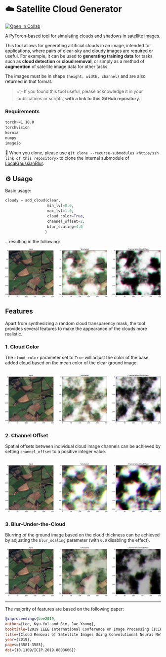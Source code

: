 # :cloud: Satellite Cloud Generator
[![Open In Collab](https://colab.research.google.com/assets/colab-badge.svg)](https://colab.research.google.com/github/cidcom/SatelliteCloudGenerator/blob/main/01c_Usage_Examples_Colab.ipynb)

A PyTorch-based tool for simulating clouds and shadows in satellite images.

This tool allows for generating artificial clouds in an image, intended for applications, where pairs of clear-sky and cloudy images are required or useful.
For example, it can be used to **generating training data** for tasks such as **cloud detection** or **cloud removal**, or simply as a method of **augmention** of satellite image data for other tasks.

The images must be in shape `(height, width, channel)` and are also returned in that format.

> :point_right: If you found this tool useful, please acknowledge it in your publications or scripts, **with a link to this GitHub repository**.

### Requirements
```bash
torch>=1.10.0
torchvision
kornia
numpy
imageio
```
🔗 When you clone, please use `git clone --recurse-submodules <https/ssh link of this repository>` to clone the internal submodule of [LocalGaussianBlur](https://github.com/mikonvergence/LocalGaussianBlur).

## :gear: Usage
Basic usage:
```python
cloudy = add_cloud(clear,
                   min_lvl=0.0,
                   max_lvl=1.0,
                   cloud_color=True,
                   channel_offset=2,
                   blur_scaling=4.0
                  )
```
...resulting in the following:

![Basic Example](imgs/thick_cloud.png)

## Features
Apart from synthesizing a random cloud transparency mask, the tool provides several features to make the appearance of the clouds more realistic.

### 1. Cloud Color
The `cloud_color` parameter set to `True` will adjust the color of the base added cloud based on the mean color of the clear ground image.

![Cloud Color](imgs/cloud_color.png)
---
### 2. Channel Offset
Spatial offsets between individual cloud image channels can be achieved by setting `channel_offset` to a positive integer value.

![Channel Offset](imgs/channel_offset.png)
---
### 3. Blur-Under-the-Cloud
Blurring of the ground image based on the cloud thickness can be achieved by adjusting the `blur_scaling` parameter (with `0.0` disabling the effect).

![Blur](imgs/back_blur.png)

---
The majority of features are based on the following paper:
```bibtex
@inproceedings{Lee2019,
author={Lee, Kyu-Yul and Sim, Jae-Young},
booktitle={2019 IEEE International Conference on Image Processing (ICIP)}, 
title={Cloud Removal of Satellite Images Using Convolutional Neural Network With Reliable Cloudy Image Synthesis Model}, 
year={2019},
pages={3581-3585},
doi={10.1109/ICIP.2019.8803666}}
```
